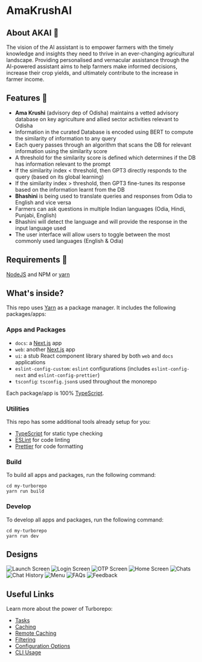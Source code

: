 # AmaKrushAI

## About AKAI :open_book:

The vision of the AI assistant is to empower farmers with the timely knowledge and insights they need to thrive in an ever-changing agricultural landscape. Providing personalised and vernacular assistance through the AI-powered assistant aims to help farmers make informed decisions, increase their crop yields, and ultimately contribute to the increase in farmer income.


## Features :dart:

- **Ama Krushi** (advisory dep of Odisha) maintains a vetted advisory database on key agriculture and allied sector activities relevant to Odisha 
- Information in the curated Database is encoded using BERT to compute the similarity of information  to any query
- Each query passes through an algorithm that scans the DB for relevant information using the similarity score
- A threshold for the similarity score is defined which determines if the DB has information relevant to the prompt
- If the similarity index <  threshold, then GPT3 directly responds to the  query (based on its global learning)
- If the similarity index >  threshold, then GPT3 fine-tunes its response based on the information learnt from the DB
- **Bhashini** is being used to translate queries and responses from Odia to English and vice versa
- Farmers can ask questions in multiple Indian languages (Odia, Hindi, Punjabi, English) 
- Bhashini will detect the language and will provide the response in the input language used 
- The user interface will allow users to toggle between the most commonly used languages (English & Odia) 


## Requirements :scroll:

[NodeJS](https://nodejs.org/en/download/) and NPM or [yarn](https://yarnpkg.com/getting-started/install)


## What's inside?

This repo uses [Yarn](https://classic.yarnpkg.com/) as a package manager. It includes the following packages/apps:

### Apps and Packages

- `docs`: a [Next.js](https://nextjs.org/) app
- `web`: another [Next.js](https://nextjs.org/) app
- `ui`: a stub React component library shared by both `web` and `docs` applications
- `eslint-config-custom`: `eslint` configurations (includes `eslint-config-next` and `eslint-config-prettier`)
- `tsconfig`: `tsconfig.json`s used throughout the monorepo

Each package/app is 100% [TypeScript](https://www.typescriptlang.org/).

### Utilities

This repo has some additional tools already setup for you:

- [TypeScript](https://www.typescriptlang.org/) for static type checking
- [ESLint](https://eslint.org/) for code linting
- [Prettier](https://prettier.io) for code formatting

### Build

To build all apps and packages, run the following command:

```
cd my-turborepo
yarn run build
```

### Develop

To develop all apps and packages, run the following command:

```
cd my-turborepo
yarn run dev
```

## Designs
![Launch Screen](https://user-images.githubusercontent.com/65057795/231496627-695d434a-365d-40f2-920e-d504f53c82bb.png)
![Login Screen](https://user-images.githubusercontent.com/65057795/231496634-28384d02-5153-42d6-a5e2-3772ebf785c7.png)
![OTP Screen](https://user-images.githubusercontent.com/65057795/231496648-67d0c052-8f70-44fa-9aa8-b92e11360a86.png)
![Home Screen](https://user-images.githubusercontent.com/65057795/231496662-01126bbc-c259-4881-8a71-ab583c8fcdcc.png)
![Chats](https://user-images.githubusercontent.com/65057795/231496691-891acc60-0e0b-43b8-b438-ecf9f3652c57.png)
![Chat History](https://user-images.githubusercontent.com/65057795/231496700-38e5313b-ce38-40df-8b49-89cd9b8e64de.png)
![Menu](https://user-images.githubusercontent.com/65057795/231496714-4d234b98-0d23-4534-b2ef-074ed717f6ba.png)
![FAQs](https://user-images.githubusercontent.com/65057795/231496734-1628fe05-0c2e-4a8c-b77f-f3d21e21fc1e.png)
![Feedback](https://user-images.githubusercontent.com/65057795/231496743-5c6d3a38-f20f-46ea-8ae6-a4b02eaf262a.png)


## Useful Links

Learn more about the power of Turborepo:

- [Tasks](https://turbo.build/repo/docs/core-concepts/monorepos/running-tasks)
- [Caching](https://turbo.build/repo/docs/core-concepts/caching)
- [Remote Caching](https://turbo.build/repo/docs/core-concepts/remote-caching)
- [Filtering](https://turbo.build/repo/docs/core-concepts/monorepos/filtering)
- [Configuration Options](https://turbo.build/repo/docs/reference/configuration)
- [CLI Usage](https://turbo.build/repo/docs/reference/command-line-reference)

